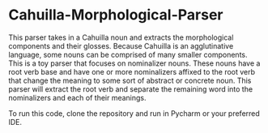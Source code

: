# Cahuilla-Morphological-Parser

This parser takes in a Cahuilla noun and extracts the morphological components and their glosses. Because Cahuilla is an agglutinative language, some nouns can be comprised of many smaller components. This is a toy parser that focuses on nominalizer nouns. These nouns have a root verb base and have one or more nominalizers affixed to the root verb that change the meaning to some sort of abstract or concrete noun. This parser will extract the root verb and separate the remaining word into the nominalizers and each of their meanings. 

To run this code, clone the repository and run in Pycharm or your preferred IDE. 
